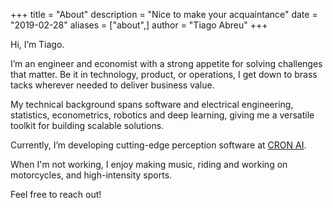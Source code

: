 +++
title = "About"
description = "Nice to make your acquaintance"
date = "2019-02-28"
aliases = ["about",]
author = "Tiago Abreu"
+++


Hi, I’m Tiago.

I’m an engineer and economist with a strong appetite for solving challenges that matter. Be it in technology, product, or operations, I get down to brass tacks wherever needed to deliver business value. 

My technical background spans software and electrical engineering, statistics, econometrics, robotics and deep learning, giving me a versatile toolkit for building scalable solutions.

Currently, I’m developing cutting-edge perception software at [CRON AI](https://cronai.ai).

When I'm not working, I enjoy making music, riding and working on motorcycles, and high-intensity sports.

Feel free to reach out!
